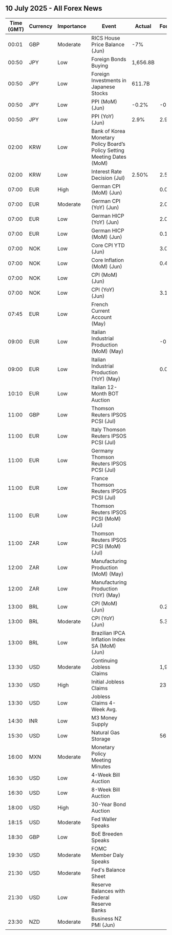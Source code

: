## 10 July 2025 - All Forex News

| Time (GMT) | Currency | Importance | Event | Actual | Forecast | Previous |
|------|----------|------------|-------|--------|----------|----------|
| 00:01 | GBP | Moderate | RICS House Price Balance (Jun) | -7% |  | -7% |
| 00:50 | JPY | Low | Foreign Bonds Buying | 1,656.8B |  | 182.8B |
| 00:50 | JPY | Low | Foreign Investments in Japanese Stocks | 611.7B |  | 651.3B |
| 00:50 | JPY | Low | PPI (MoM) (Jun) | -0.2% | -0.2% | -0.1% |
| 00:50 | JPY | Low | PPI (YoY) (Jun) | 2.9% | 2.9% | 3.3% |
| 02:00 | KRW | Low | Bank of Korea Monetary Policy Board’s Policy Setting Meeting Dates (MoM) |  |  |  |
| 02:00 | KRW | Low | Interest Rate Decision (Jul) | 2.50% | 2.50% | 2.50% |
| 07:00 | EUR | High | German CPI (MoM) (Jun) |  | 0.0% | 0.1% |
| 07:00 | EUR | Moderate | German CPI (YoY) (Jun) |  | 2.0% | 2.1% |
| 07:00 | EUR | Low | German HICP (YoY) (Jun) |  | 2.0% | 2.1% |
| 07:00 | EUR | Low | German HICP (MoM) (Jun) |  | 0.1% | 0.2% |
| 07:00 | NOK | Low | Core CPI YTD (Jun) |  | 3.0% | 2.8% |
| 07:00 | NOK | Low | Core Inflation (MoM) (Jun) |  | 0.4% | 0.2% |
| 07:00 | NOK | Low | CPI (MoM) (Jun) |  |  | 0.4% |
| 07:00 | NOK | Low | CPI (YoY) (Jun) |  | 3.1% | 3.0% |
| 07:45 | EUR | Low | French Current Account (May) |  |  | -4.10B |
| 09:00 | EUR | Low | Italian Industrial Production (MoM) (May) |  | -0.2% | 1.0% |
| 09:00 | EUR | Low | Italian Industrial Production (YoY) (May) |  | 0.0% | 0.3% |
| 10:10 | EUR | Low | Italian 12-Month BOT Auction |  |  | 1.983% |
| 11:00 | GBP | Low | Thomson Reuters IPSOS PCSI (Jul) |  |  | 52.1 |
| 11:00 | EUR | Low | Italy Thomson Reuters IPSOS PCSI (Jul) |  |  | 47.01 |
| 11:00 | EUR | Low | Germany Thomson Reuters IPSOS PCSI (Jul) |  |  | 47.16 |
| 11:00 | EUR | Low | France Thomson Reuters IPSOS PCSI (Jul) |  |  | 42.00 |
| 11:00 | EUR | Low | Thomson Reuters IPSOS PCSI (MoM) (Jul) |  |  | 49.99 |
| 11:00 | ZAR | Low | Thomson Reuters IPSOS PCSI (MoM) (Jul) |  |  | 45.96 |
| 12:00 | ZAR | Low | Manufacturing Production (MoM) (May) |  |  | 1.9% |
| 12:00 | ZAR | Low | Manufacturing Production (YoY) (May) |  |  | -6.3% |
| 13:00 | BRL | Low | CPI (MoM) (Jun) |  | 0.20% | 0.26% |
| 13:00 | BRL | Moderate | CPI (YoY) (Jun) |  | 5.32% | 5.32% |
| 13:00 | BRL | Low | Brazilian IPCA Inflation Index SA (MoM) (Jun) |  |  | 0.32% |
| 13:30 | USD | Moderate | Continuing Jobless Claims |  | 1,960K | 1,964K |
| 13:30 | USD | High | Initial Jobless Claims |  | 236K | 233K |
| 13:30 | USD | Low | Jobless Claims 4-Week Avg. |  |  | 241.50K |
| 14:30 | INR | Low | M3 Money Supply |  |  | 9.8% |
| 15:30 | USD | Low | Natural Gas Storage |  | 56B | 55B |
| 16:00 | MXN | Moderate | Monetary Policy Meeting Minutes |  |  |  |
| 16:30 | USD | Low | 4-Week Bill Auction |  |  | 4.240% |
| 16:30 | USD | Low | 8-Week Bill Auction |  |  | 4.300% |
| 18:00 | USD | High | 30-Year Bond Auction |  |  | 4.844% |
| 18:15 | USD | Moderate | Fed Waller Speaks |  |  |  |
| 18:30 | GBP | Low | BoE Breeden Speaks |  |  |  |
| 19:30 | USD | Moderate | FOMC Member Daly Speaks |  |  |  |
| 21:30 | USD | Moderate | Fed's Balance Sheet |  |  | 6,660B |
| 21:30 | USD | Low | Reserve Balances with Federal Reserve Banks |  |  | 3.257T |
| 23:30 | NZD | Moderate | Business NZ PMI (Jun) |  |  | 47.5 |
